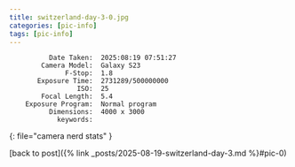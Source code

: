 ```yaml
---
title: switzerland-day-3-0.jpg
categories: [pic-info]
tags: [pic-info]
---
```


```text
          Date Taken:  2025:08:19 07:51:27
        Camera Model:  Galaxy S23
              F-Stop:  1.8
       Exposure Time:  2731289/500000000
                 ISO:  25
        Focal Length:  5.4
    Exposure Program:  Normal program
          Dimensions:  4000 x 3000
            keywords:  
```
{: file="camera nerd stats" }

[back to post]({% link _posts/2025-08-19-switzerland-day-3.md %}#pic-0)